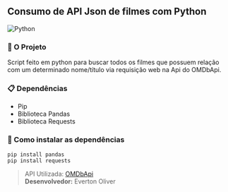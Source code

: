 ﻿## Consumo de API Json de filmes com Python

![Python](https://www.python.org/static/img/python-logo@2x.png)

### :snake: O Projeto
Script feito em python para buscar todos os filmes que possuem relação com um determinado nome/título via requisição web na Api do OMDbApi.
### :clipboard: Dependências
* Pip
* Biblioteca Pandas
* Biblioteca Requests

### :rocket: Como instalar as dependências
```
pip install pandas
pip install requests
```
>API Utilizada: [OMDbApi](http://www.omdbapi.com/) <br>
**Desenvolvedor:** Everton Oliver